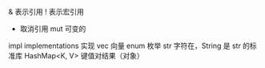 
& 表示引用
! 表示宏引用
* 取消引用
mut 可变的

impl implementations 实现
vec 向量
enum 枚举
str 字符在，String 是 str 的标准库
HashMap<K, V> 键值对结果（对象）

